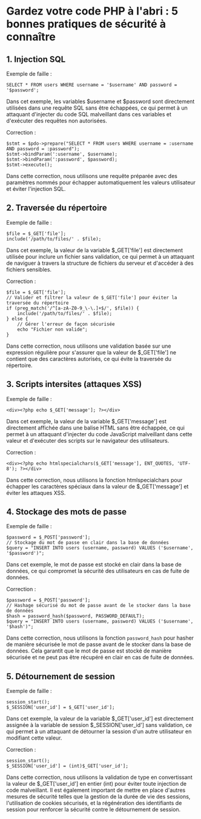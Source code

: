 # Gardez votre code PHP à l'abri : 5 bonnes pratiques de sécurité à connaître

## 1. Injection SQL

Exemple de faille :
```
SELECT * FROM users WHERE username = '$username' AND password = '$password';
```
Dans cet exemple, les variables $username et $password sont directement utilisées dans une requête SQL sans être échappées, ce qui permet à un attaquant d'injecter du code SQL malveillant dans ces variables et d'exécuter des requêtes non autorisées.

Correction :
```
$stmt = $pdo->prepare("SELECT * FROM users WHERE username = :username AND password = :password");
$stmt->bindParam(':username', $username);
$stmt->bindParam(':password', $password);
$stmt->execute();
```
Dans cette correction, nous utilisons une requête préparée avec des paramètres nommés pour échapper automatiquement les valeurs utilisateur et éviter l'injection SQL.

## 2. Traversée du répertoire

Exemple de faille :
```
$file = $_GET['file'];
include('/path/to/files/' . $file);
```
Dans cet exemple, la valeur de la variable $_GET['file'] est directement utilisée pour inclure un fichier sans validation, ce qui permet à un attaquant de naviguer à travers la structure de fichiers du serveur et d'accéder à des fichiers sensibles.

Correction :
```
$file = $_GET['file'];
// Valider et filtrer la valeur de $_GET['file'] pour éviter la traversée du répertoire
if (preg_match('/^[a-zA-Z0-9_\-\.]+$/', $file)) {
    include('/path/to/files/' . $file);
} else {
    // Gérer l'erreur de façon sécurisée
    echo "Fichier non valide";
}
```
Dans cette correction, nous utilisons une validation basée sur une expression régulière pour s'assurer que la valeur de $_GET['file'] ne contient que des caractères autorisés, ce qui évite la traversée du répertoire.

## 3. Scripts intersites (attaques XSS)

Exemple de faille :
```
<div><?php echo $_GET['message']; ?></div>
```
Dans cet exemple, la valeur de la variable $_GET['message'] est directement affichée dans une balise HTML sans être échappée, ce qui permet à un attaquant d'injecter du code JavaScript malveillant dans cette valeur et d'exécuter des scripts sur le navigateur des utilisateurs.

Correction :
```
<div><?php echo htmlspecialchars($_GET['message'], ENT_QUOTES, 'UTF-8'); ?></div>
```
Dans cette correction, nous utilisons la fonction htmlspecialchars pour échapper les caractères spéciaux dans la valeur de $_GET['message'] et éviter les attaques XSS.

## 4. Stockage des mots de passe

Exemple de faille :
```
$password = $_POST['password'];
// Stockage du mot de passe en clair dans la base de données
$query = "INSERT INTO users (username, password) VALUES ('$username', '$password')";
```
Dans cet exemple, le mot de passe est stocké en clair dans la base de données, ce qui compromet la sécurité des utilisateurs en cas de fuite de données.

Correction :
```
$password = $_POST['password'];
// Hashage sécurisé du mot de passe avant de le stocker dans la base de données
$hash = password_hash($password, PASSWORD_DEFAULT);
$query = "INSERT INTO users (username, password) VALUES ('$username', '$hash')";
```
Dans cette correction, nous utilisons la fonction `password_hash` pour hasher de manière sécurisée le mot de passe avant de le stocker dans la base de données. Cela garantit que le mot de passe est stocké de manière sécurisée et ne peut pas être récupéré en clair en cas de fuite de données.

## 5. Détournement de session

Exemple de faille :
```
session_start();
$_SESSION['user_id'] = $_GET['user_id'];
```
Dans cet exemple, la valeur de la variable $_GET['user_id'] est directement assignée à la variable de session $_SESSION['user_id'] sans validation, ce qui permet à un attaquant de détourner la session d'un autre utilisateur en modifiant cette valeur.

Correction :
```
session_start();
$_SESSION['user_id'] = (int)$_GET['user_id'];
```
Dans cette correction, nous utilisons la validation de type en convertissant la valeur de $_GET['user_id'] en entier (int) pour éviter toute injection de code malveillant. Il est également important de mettre en place d'autres mesures de sécurité telles que la gestion de la durée de vie des sessions, l'utilisation de cookies sécurisés, et la régénération des identifiants de session pour renforcer la sécurité contre le détournement de session.